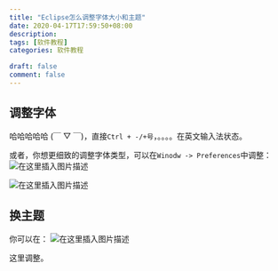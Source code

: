 ```yaml
---
title: "Eclipse怎么调整字体大小和主题"
date: 2020-04-17T17:59:50+08:00
description:
tags: [软件教程]
categories: 软件教程

draft: false
comment: false
---
```


## 调整字体

哈哈哈哈哈 (￣ ▽ ￣)，直接`Ctrl + -/+号`，。。。。在英文输入法状态。

或者，你想更细致的调整字体类型，可以在`Winodw -> Preferences`中调整：
![在这里插入图片描述](https://img-blog.csdnimg.cn/20200417184200170.png?x-oss-process=image/watermark,type_ZmFuZ3poZW5naGVpdGk,shadow_10,text_aHR0cHM6Ly9ibG9nLmNzZG4ubmV0L3dlaXhpbl80NTc0ODczNA==,size_16,color_FFFFFF,t_70)

![在这里插入图片描述](https://img-blog.csdnimg.cn/20200417184231897.png?x-oss-process=image/watermark,type_ZmFuZ3poZW5naGVpdGk,shadow_10,text_aHR0cHM6Ly9ibG9nLmNzZG4ubmV0L3dlaXhpbl80NTc0ODczNA==,size_16,color_FFFFFF,t_70)

## 换主题

你可以在：
![在这里插入图片描述](https://img-blog.csdnimg.cn/2020041718443879.png?x-oss-process=image/watermark,type_ZmFuZ3poZW5naGVpdGk,shadow_10,text_aHR0cHM6Ly9ibG9nLmNzZG4ubmV0L3dlaXhpbl80NTc0ODczNA==,size_16,color_FFFFFF,t_70)

这里调整。
